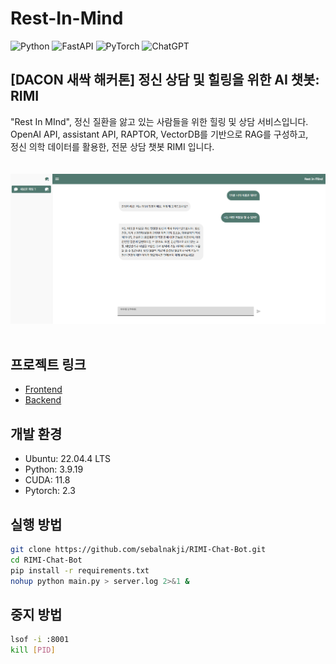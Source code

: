 # Rest-In-Mind
![Python](https://img.shields.io/badge/Python-3776AB?style=for-the-badge&logo=python&logoColor=white)
![FastAPI](https://img.shields.io/badge/FastAPI-005571?style=for-the-badge&logo=fastapi)
![PyTorch](https://img.shields.io/badge/PyTorch-%23EE4C2C.svg?style=for-the-badge&logo=PyTorch&logoColor=white)
![ChatGPT](https://img.shields.io/badge/chatGPT-74aa9c?style=for-the-badge&logo=openai&logoColor=white)

## [DACON 새싹 해커톤] 정신 상담 및 힐링을 위한 AI 챗봇: RIMI

"Rest In MInd", 정신 질환을 앓고 있는 사람들을 위한 힐링 및 상담 서비스입니다.  
OpenAI API, assistant API, RAPTOR, VectorDB를 기반으로 RAG를 구성하고,  
정신 의학 데이터를 활용한, 전문 상담 챗봇 RIMI 입니다.  
<br/>
<br/>
![Sample Image](sample.png)  
<br/>

## 프로젝트 링크

- [Frontend](https://github.com/myk0907/rest-in-mind-frontend)
- [Backend](https://github.com/KDULAB/rest-in-mind-Backend)

## 개발 환경

- Ubuntu: 22.04.4 LTS
- Python: 3.9.19
- CUDA: 11.8
- Pytorch: 2.3

## 실행 방법

```bash
git clone https://github.com/sebalnakji/RIMI-Chat-Bot.git
cd RIMI-Chat-Bot
pip install -r requirements.txt
nohup python main.py > server.log 2>&1 &
```

## 중지 방법

```bash
lsof -i :8001
kill [PID]
```
